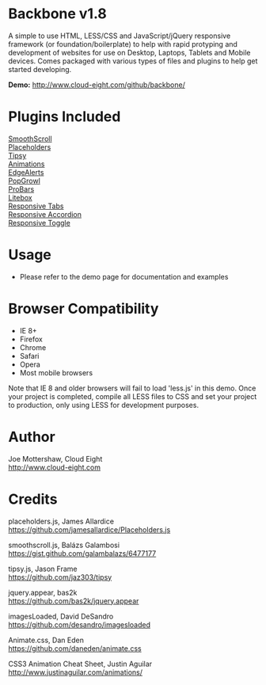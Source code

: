Backbone v1.8
=============

A simple to use HTML, LESS/CSS and JavaScript/jQuery responsive framework (or foundation/boilerplate) to help with rapid protyping and development of websites for use on Desktop, Laptops, Tablets and Mobile devices. Comes packaged with various types of files and plugins to help get started developing.

**Demo:** http://www.cloud-eight.com/github/backbone/


Plugins Included
================

<a href="https://gist.github.com/galambalazs/6477177" target="_blank">SmoothScroll</a><br />
<a href="https://github.com/jamesallardice/Placeholders.js" target="_blank">Placeholders</a><br />
<a href="https://github.com/jaz303/tipsy" target="_blank">Tipsy</a><br />
<a href="https://github.com/joemottershaw/animations" target="_blank">Animations</a><br />
<a href="https://github.com/joemottershaw/edge-alerts" target="_blank">EdgeAlerts</a><br />
<a href="https://github.com/joemottershaw/pop-growl" target="_blank">PopGrowl</a><br />
<a href="https://github.com/joemottershaw/pro-bars" target="_blank">ProBars</a><br />
<a href="https://github.com/joemottershaw/litebox" target="_blank">Litebox</a><br />
<a href="https://github.com/joemottershaw/responsive-tabs" target="_blank">Responsive Tabs</a><br />
<a href="https://github.com/joemottershaw/responsive-accordion" target="_blank">Responsive Accordion</a><br />
<a href="https://github.com/joemottershaw/responsive-toggle" target="_blank">Responsive Toggle</a>


Usage
=====

<ul>
  <li>Please refer to the demo page for documentation and examples</li>
</ul>


Browser Compatibility
=====================

<ul>
  <li>IE 8+</li>
  <li>Firefox</li>
  <li>Chrome</li>
  <li>Safari</li>
  <li>Opera</li>
  <li>Most mobile browsers</li>
</ul>

Note that IE 8 and older browsers will fail to load 'less.js' in this demo. Once your project is completed, compile all LESS files to CSS and set your project to production, only using LESS for development purposes.


Author
======

Joe Mottershaw, Cloud Eight<br />
http://www.cloud-eight.com


Credits
=======

placeholders.js, James Allardice<br />
https://github.com/jamesallardice/Placeholders.js

smoothscroll.js, Balázs Galambosi<br />
https://gist.github.com/galambalazs/6477177

tipsy.js, Jason Frame<br />
https://github.com/jaz303/tipsy

jquery.appear, bas2k<br />
https://github.com/bas2k/jquery.appear

imagesLoaded, David DeSandro<br />
https://github.com/desandro/imagesloaded

Animate.css, Dan Eden<br />
https://github.com/daneden/animate.css

CSS3 Animation Cheat Sheet, Justin Aguilar<br />
http://www.justinaguilar.com/animations/